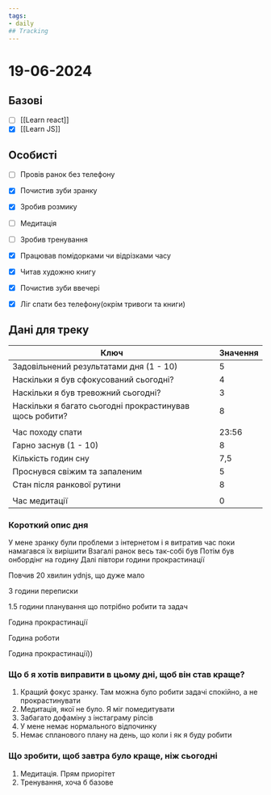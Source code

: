 ```yaml
---
tags:
- daily
## Tracking
---
```

# 19-06-2024

## Базові

- [ ] [[Learn react]]
- [x] [[Learn JS]]

## Особисті

- [ ] Провів ранок без телефону
- [x] Почистив зуби зранку
- [x] Зробив розмику

- [ ] Медитація
- [ ] Зробив тренування
- [x] Працював помідорками чи відрізками часу

- [x] Читав художню книгу
- [x] Почистив зуби ввечері
- [x] Ліг спати без телефону(окрім тривоги та книги)

## Дані для треку


| Ключ                                                    | Значення |
| ------------------------------------------------------- | -------- |
| Задовільнений результатами дня (1 - 10)                 | 5        |
| Наскільки я був сфокусований сьогодні?                  | 4        |
| Наскільки я був тревожний сьогодні?                     | 3        |
| Наскільки я багато сьогодні прокрастинував щось робити? | 8        |
|                                                         |          |
| Час походу спати                                        | 23:56    |
| Гарно заснув (1 - 10)                                   | 8        |
| Кількість годин сну                                     | 7,5      |
| Проснувся свіжим та запаленим                           | 5        |
| Стан після ранкової рутини                              | 8        |
|                                                         |          |
| Час медитації                                           | 0        |

### Короткий опис дня

У мене зранку були проблеми з інтернетом і я витратив час поки намагався їх вирішити
Взагалі ранок весь так-собі був
Потім був онбордінг на годину
Далі півтори години прокрастинації

Повчив 20 хвилин ydnjs, що дуже мало

3 години переписки

1.5 години планування що потрібно робити та задач

Година прокрастинації

Година роботи

Година прокрастинації))


### Що б я хотів виправити в цьому дні, щоб він став краще?

1. Кращий фокус зранку. Там можна було робити задачі спокійно, а не прокрастинувати
2. Медитація, якої не було. Я міг помедитувати
3. Забагато дофаміну з інстаграму рілсів
4. У мене немає нормального відпочинку
5. Немає спланового плану на день, що коли і як я буду робити

### Що зробити, щоб завтра було краще, ніж сьогодні

1. Медитація. Прям приорітет
2. Тренування, хоча б базове


